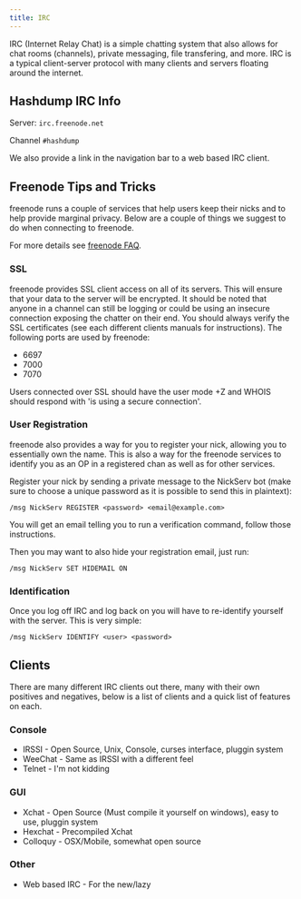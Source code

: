 ```yaml
---
title: IRC
---
```


IRC (Internet Relay Chat) is a simple chatting system that also allows for chat rooms (channels), private messaging, file transfering, and more. IRC is a typical client-server protocol with many clients and servers floating around the internet.

## Hashdump IRC Info

Server: `irc.freenode.net`

Channel `#hashdump`

We also provide a link in the navigation bar to a web based IRC client.

## Freenode Tips and Tricks

freenode runs a couple of services that help users keep their nicks and to help provide marginal privacy. Below are a couple of things we suggest to do when connecting to freenode.

For more details see [freenode FAQ](https://freenode.net/faq.shtml).

### SSL

freenode provides SSL client access on all of its servers. This will ensure that your data to the server will be encrypted. It should be noted that anyone in a channel can still be logging or could be using an insecure connection exposing the chatter on their end. You should always verify the SSL certificates (see each different clients manuals for instructions). The following ports are used by freenode:

* 6697
* 7000
* 7070

Users connected over SSL should have the user mode +Z and WHOIS should respond with 'is using a secure connection'.

### User Registration

freenode also provides a way for you to register your nick, allowing you to essentially own the name. This is also a way for the freenode services to identify you as an OP in a registered chan as well as for other services.

Register your nick by sending a private message to the NickServ bot (make sure to choose a unique password as it is possible to send this in plaintext):

```
/msg NickServ REGISTER <password> <email@example.com>
```

You will get an email telling you to run a verification command, follow those instructions.

Then you may want to also hide your registration email, just run:

```
/msg NickServ SET HIDEMAIL ON
```

### Identification

Once you log off IRC and log back on you will have to re-identify yourself with the server. This is very simple:

```
/msg NickServ IDENTIFY <user> <password>
```

## Clients

There are many different IRC clients out there, many with their own positives and negatives, below is a list of clients and a quick list of features on each.

### Console

* IRSSI - Open Source, Unix, Console, curses interface, pluggin system
* WeeChat - Same as IRSSI with a different feel
* Telnet - I'm not kidding

### GUI

* Xchat - Open Source (Must compile it yourself on windows), easy to use, pluggin system
* Hexchat - Precompiled Xchat
* Colloquy - OSX/Mobile, somewhat open source

### Other
* Web based IRC - For the new/lazy
